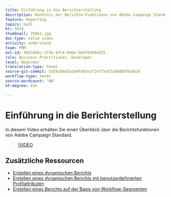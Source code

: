 ```yaml
---
title: Einführung in die Berichterstellung
description: Kenntnis der Berichte-Funktionen von Adobe Campaign Standard
feature: Reporting
topics: null
kt: 3974
thumbnail: 29461.jpg
doc-type: value video
activity: understand
team: PMM
exl-id: 46978dbc-1716-4fc4-946e-56d703944d25
role: Business Practitioner, Developer
level: Beginner
translation-type: tm+mt
source-git-commit: 5d2bc8bd3a3a0fdb5e2f1ef75af2ab60b8f6abc8
workflow-type: tm+mt
source-wordcount: '49'
ht-degree: 83%

---
```


# Einführung in die Berichterstellung

In diesem Video erhalten Sie einen Überblick über die Berichtsfunktionen von Adobe Campaign Standard.

>[!VIDEO](https://video.tv.adobe.com/v/29461?quality=12)

## Zusätzliche Ressourcen

* [Erstellen eines dynamischen Berichts](/help/reporting/creating-a-dynamic-report.md)
* [Erstellen eines dynamischen Berichts mit benutzerdefinierten Profilattributen](/help/reporting/custom-profile-attributes-dynamic-reports.md)
* [Erstellen eines Berichts auf der Basis von Workflow-Segmenten](/help/reporting/report-on-workflow-segments.md)
